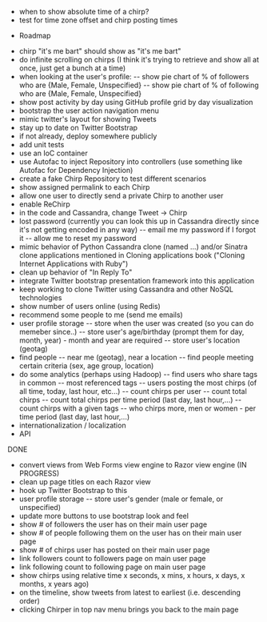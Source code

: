 - when to show absolute time of a chirp?
- test for time zone offset and chirp posting times

* Roadmap
- chirp "it&#39;s me bart" should show as "it's me bart"
- do infinite scrolling on chirps (I think it's trying to retrieve and show all at once, just get a bunch at a time)
- when looking at the user's profile:
-- show pie chart of % of followers who are {Male, Female, Unspecified}
-- show pie chart of % of following who are {Male, Female, Unspecified}
- show post activity by day using GitHub profile grid by day visualization
- bootstrap the user action navigation menu
- mimic twitter's layout for showing Tweets
- stay up to date on Twitter Bootstrap
- if not already, deploy somewhere publicly
- add unit tests
- use an IoC container
- use Autofac to inject Repository into controllers (use something like Autofac for Dependency Injection)
- create a fake Chirp Repository to test different scenarios
- show assigned permalink to each Chirp
- allow one user to directly send a private Chirp to another user
- enable ReChirp
- in the code and Cassandra, change Tweet -> Chirp
- lost password (currently you can look this up in Cassandra directly since it's not getting encoded in any way)
-- email me my password if I forgot it
-- allow me to reset my password
- mimic behavior of Python Cassandra clone (named ...) and/or Sinatra clone applications mentioned in Cloning applications book ("Cloning Internet Applications with Ruby")
- clean up behavior of "In Reply To"
- integrate Twitter bootstrap presentation framework into this application
- keep working to clone Twitter using Cassandra and other NoSQL technologies
- show number of users online (using Redis)
- recommend some people to me (send me emails)
- user profile storage
-- store when the user was created (so you can do memeber since..)
-- store user's age/birthday (prompt them for day, month, year) - month and year are required
-- store user's location (geotag)
- find people
-- near me (geotag), near a location
-- find people meeting certain criteria (sex, age group, location)
- do some analytics (perhaps using Hadoop)
-- find users who share tags in common
-- most referenced tags
-- users posting the most chirps (of all time, today, last hour, etc...)
-- count chirps per user
-- count total chirps
-- count total chirps per time period (last day, last hour,...)
-- count chirps with a given tags
-- who chirps more, men or women - per time period (last day, last hour,...)
- internationalization / localization
- API

DONE
- convert views from Web Forms view engine to Razor view engine (IN PROGRESS)
- clean up page titles on each Razor view
- hook up Twitter Bootstrap to this
- user profile storage
-- store user's gender (male or female, or unspecified)
- update more buttons to use bootstrap look and feel
- show # of followers the user has on their main user page
- show # of people following them on the user has on their main user page
- show # of chirps user has posted on their main user page
- link followers count to followers page on main user page
- link following count to following page on main user page
- show chirps using relative time
	x seconds, 
	x mins, 
	x hours,
	x days,
	x months,
	x years ago)
- on the timeline, show tweets from latest to earliest (i.e. descending order)
- clicking Chirper in top nav menu brings you back to the main page